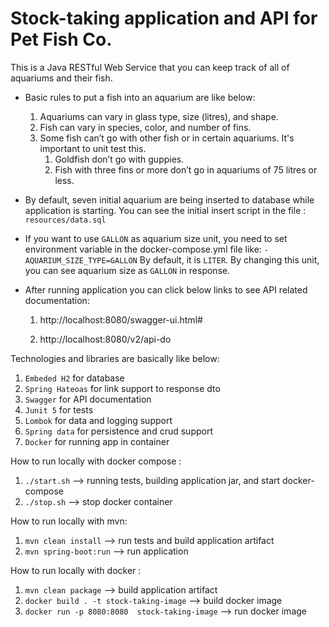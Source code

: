 # Stock-taking application and API for Pet Fish Co.

This is a Java RESTful Web Service ​that you can keep track of all of aquariums and their fish. 

* Basic rules to put a fish into an aquarium are like below:
    1. Aquariums can vary in glass type, size (litres), and shape.
    2. Fish can vary in species, color, and number of fins.
    3. Some fish can’t go with other fish or in certain aquariums. It's important to unit test this.
        1. Goldfish don’t go with guppies.
        2. Fish with three fins or more don’t go in aquariums of 75 litres or less.

* By default, seven initial aquarium are being inserted to database while application is starting. 
You can see the initial insert script in the file : `resources/data.sql` 

* If you want to use `GALLON` as aquarium size unit, 
you need to set environment variable in the docker-compose.yml file like: `- AQUARIUM_SIZE_TYPE=GALLON`
By default, it is `LITER`. By changing this unit, you can see aquarium size as `GALLON` in response. 

* After running application you can click below links to see API related documentation:

    1. http://localhost:8080/swagger-ui.html#

    2. http://localhost:8080/v2/api-do

Technologies and libraries are basically like below:

1. `Embeded H2` for database
2. `Spring Hateoas` for link support to response dto
3. `Swagger` for API documentation
4. `Junit 5` for tests
5. `Lombok` for data and logging support
6. `Spring data` for persistence and crud support
7. `Docker` for running app in container

How to run locally with docker compose : 
1. `./start.sh` --> running tests, building application jar, and start docker-compose
2. `./stop.sh` --> stop docker container

How to run locally with mvn:
1. `mvn clean install` --> run tests and build application artifact
2. `mvn spring-boot:run` --> run application

How to run locally with docker : 
1. `mvn clean package` --> build application artifact
2. `docker build . -t stock-taking-image` --> build docker image
3. `docker run -p 8080:8080  stock-taking-image` --> run docker image

